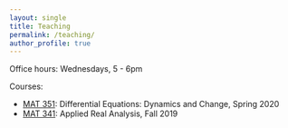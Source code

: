```yaml
---
layout: single
title: Teaching
permalink: /teaching/
author_profile: true
---
```


Office hours: Wednesdays, 5 - 6pm

Courses:
* [MAT 351](https://you.stonybrook.edu/aerchenko/teaching/mat-351/): Differential Equations: Dynamics and Change, Spring 2020
* [MAT 341](http://www.math.stonybrook.edu/~xiu/MATH341.html): Applied Real Analysis, Fall 2019
